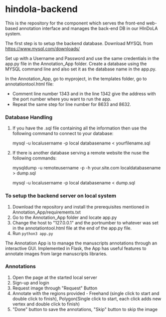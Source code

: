 # hindola-backend
This is the repository for the component which serves the front-end web-based annotation interface and manages the back-end DB in our HInDoLA system. 

The first step is to setup the backend database. 
Download MYSQL from https://www.mysql.com/downloads/

Set up with a Username and Password and use the same credentials in the app.py file in the Annotation_App folder.
Create a database using the MYSQL command line and also set it as the database name in the app.py.

In the Annotation_App, go to myproject, in the templates folder, go to annotationtool.html file:
  * Comment line number 1343 and in the line 1342 give the address with the port number where you want to run the app.
  * Repeat the same step for line number for 8633 and 8632.

### Database Handling
1. If you have the .sql file containing all the information then use the following command to connect to your database:

   mysql -u localusername -p local databasename < yourfilename.sql

2. If there is another database serving a remote website the nuse the following commands:

   mysqldump -u remoteusername -p -h your.site.com localdatabasename > dump.sql
   
   mysql -u localusername -p local databasename < dump.sql
### To setup the backend server on local system
1. Download the repository and install the prerequisites mentioned in Annotation_App/requirements.txt
2. Go to the Annotation_App folder and locate app.py
3. Change the host to "127.0.0.1" and the portnumber to whatever was set in the annotationtool.html file at the end of the app.py file.
4. Run ```python3 app.py ```

The Annotation App is to manage the manuscripts annotations through an interactive GUI. Implemented in Flask, the App has useful features to annotate images from large manuscripts libraries.

### Annotations
1. Open the page at the started local server
2. Sign-up and login
3. Request image through "Request" Button
4. Annotate with the regions provided - Freehand (single click to start and double click to finish), Polygon(Single click     to start, each click adds new vertex and double click to finish)
5. "Done" button to save the annotations, "Skip" button to skip the image 